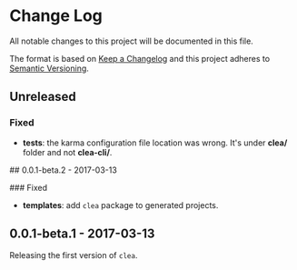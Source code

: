 # Change Log

All notable changes to this project will be documented in this file.

The format is based on [Keep a Changelog](http://keepachangelog.com/) 
and this project adheres to [Semantic Versioning](http://semver.org/).

## Unreleased

### Fixed

- **tests**: the karma configuration file location was wrong. It's under **clea/** folder and not **clea-cli/**.

## 0.0.1-beta.2 - 2017-03-13

### Fixed

- **templates**: add `clea` package to generated projects.

## 0.0.1-beta.1 - 2017-03-13

Releasing the first version of `clea`.
